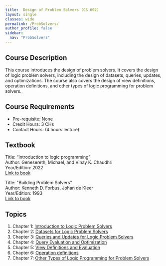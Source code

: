 ```yaml
---
title:  Design of Problem Solvers (CS 602)
layout: single
classes: wide
permalink: /ProbSolvers/
author_profile: false
sidebar:
  nav: "ProbSolvers"
---
```


## Course Description
This course introduces the design of problem solvers. It covers the design of logic problem solvers, including the design of datasets, queries, updates, and optimizations. The course also covers the design of view definitions, operation definitions, and other types of logic programming for problem solvers.
## Course Requirements
* Pre-requisite: None
* Credit Hours: 3 CHs
* Contact Hours: (4 hours lecture)

## Textbook

Title: “Introduction to logic programming”     
Author: Genesereth, Michael, and Vinay K. Chaudhri  
Year/Edition: 2022  
[Link to book](https://www.amazon.com/Introduction-Programming-Synthesis-Artificial-Intelligence/dp/1681737221)

Title: "Building Problem Solvers"  
Author: Kenneth D. Forbus, Johan de Kleer  
Year/Edition: 1993  
[Link to book](https://mitpress.mit.edu/9780262528153/building-problem-solvers/)

## Topics

1. Chapter 1: [Introduction to Logic Problem Solvers](/ProbSolvers/chap1)
2. Chapter 2: [Datasets for Logic Problem Solvers](/ProbSolvers/chap2)
3. Chapter 3: [ Queries and Updates for Logic Problem Solvers](/ProbSolvers/chap3)
4. Chapter 4: [Query Evaluation and Optimization](/ProbSolvers/chap4)
5. Chapter 5: [View Definitions and Evaluation](/ProbSolvers/chap5)
6. Chapter 6: [Operation definitions](/ProbSolvers/chap6)
6. Chapter 7: [Other Types of Logic Programming for Problem Solvers](/ProbSolvers/chap7)
